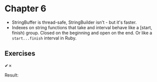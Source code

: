 Chapter 6
=========

* StringBuffer is thread-safe, StringBuilder isn't - but it's faster.
* Indexes on string functions that take and interval behave like a [start, finish) group. Closed on the beginning and open on the end. Or like a `start...finish` interval in Ruby.

Exercises
---------
✔✗

Result: 
